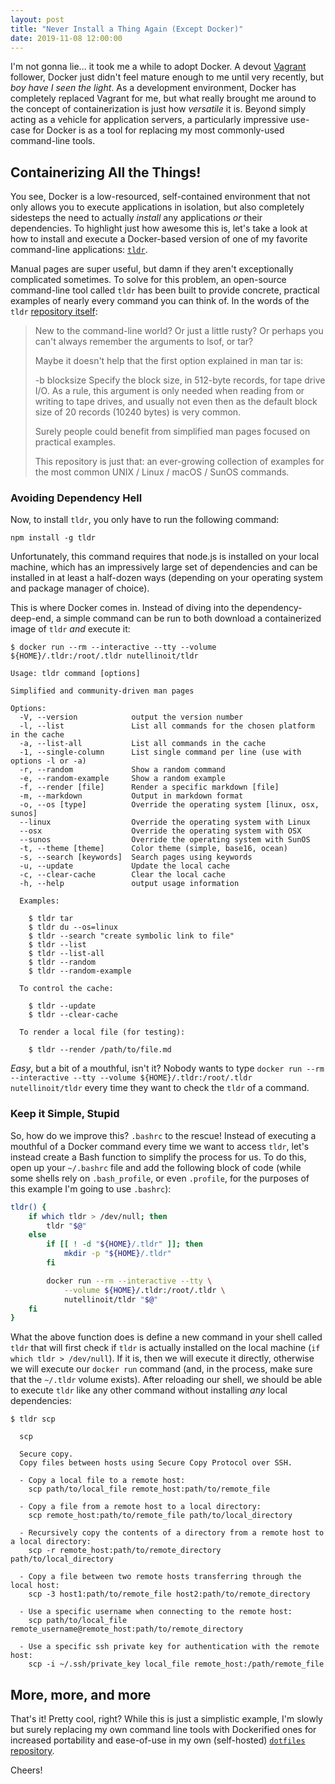 ```yaml
---
layout: post
title: "Never Install a Thing Again (Except Docker)"
date: 2019-11-08 12:00:00
---
```


I'm not gonna lie... it took me a while to adopt Docker. A devout [Vagrant](https://www.vagrantup.com/) follower, Docker just didn't feel mature enough to me until very recently, but _boy have I seen the light_. As a development environment, Docker has completely replaced Vagrant for me, but what really brought me around to the concept of containerization is just how _versatile_ it is. Beyond simply acting as a vehicle for application servers, a particularly impressive use-case for Docker is as a tool for replacing my most commonly-used command-line tools.

## Containerizing All the Things!

You see, Docker is a low-resourced, self-contained environment that not only allows you to execute applications in isolation, but also completely sidesteps the need to actually _install_ any applications _or_ their dependencies. To highlight just how awesome this is, let's take a look at how to install and execute a Docker-based version of one of my favorite command-line applications: [`tldr`](https://github.com/tldr-pages/tldr).

Manual pages are super useful, but damn if they aren't exceptionally complicated sometimes. To solve for this problem, an open-source command-line tool called `tldr` has been built to provide concrete, practical examples of nearly every command you can think of. In the words of the `tldr` [repository itself](https://github.com/tldr-pages/tldr/blob/master/README.md):

> New to the command-line world? Or just a little rusty? Or perhaps you can't always remember the arguments to lsof, or tar?
>
> Maybe it doesn't help that the first option explained in man tar is:
>
> -b blocksize
>    Specify the block size, in 512-byte records, for tape drive I/O.
>    As a rule, this argument is only needed when reading from or writing to tape drives,
>    and usually not even then as the default block size of 20 records (10240 bytes) is very common.
>
> Surely people could benefit from simplified man pages focused on practical examples.
>
> This repository is just that: an ever-growing collection of examples for the most common UNIX / Linux / macOS / SunOS commands.

### Avoiding Dependency Hell

Now, to install `tldr`, you only have to run the following command:

```
npm install -g tldr
```

Unfortunately, this command requires that node.js is installed on your local machine, which has an impressively large set of dependencies and can be installed in at least a half-dozen ways (depending on your operating system and package manager of choice).

This is where Docker comes in. Instead of diving into the dependency-deep-end, a simple command can be run to both download a containerized image of `tldr` _and_ execute it:

```
$ docker run --rm --interactive --tty --volume ${HOME}/.tldr:/root/.tldr nutellinoit/tldr

Usage: tldr command [options]

Simplified and community-driven man pages

Options:
  -V, --version            output the version number
  -l, --list               List all commands for the chosen platform in the cache
  -a, --list-all           List all commands in the cache
  -1, --single-column      List single command per line (use with options -l or -a)
  -r, --random             Show a random command
  -e, --random-example     Show a random example
  -f, --render [file]      Render a specific markdown [file]
  -m, --markdown           Output in markdown format
  -o, --os [type]          Override the operating system [linux, osx, sunos]
  --linux                  Override the operating system with Linux
  --osx                    Override the operating system with OSX
  --sunos                  Override the operating system with SunOS
  -t, --theme [theme]      Color theme (simple, base16, ocean)
  -s, --search [keywords]  Search pages using keywords
  -u, --update             Update the local cache
  -c, --clear-cache        Clear the local cache
  -h, --help               output usage information

  Examples:

    $ tldr tar
    $ tldr du --os=linux
    $ tldr --search "create symbolic link to file"
    $ tldr --list
    $ tldr --list-all
    $ tldr --random
    $ tldr --random-example

  To control the cache:

    $ tldr --update
    $ tldr --clear-cache

  To render a local file (for testing):

    $ tldr --render /path/to/file.md
```

_Easy_, but a bit of a mouthful, isn't it? Nobody wants to type `docker run --rm --interactive --tty --volume ${HOME}/.tldr:/root/.tldr nutellinoit/tldr` every time they want to check the `tldr` of a command.

### Keep it Simple, Stupid

So, how do we improve this? `.bashrc` to the rescue! Instead of executing a mouthful of a Docker command every time we want to access `tldr`, let's instead create a Bash function to simplify the process for us. To do this, open up your `~/.bashrc` file and add the following block of code (while some shells rely on `.bash_profile`, or even `.profile`, for the purposes of this example I'm going to use `.bashrc`):

```bash
tldr() {
    if which tldr > /dev/null; then
        tldr "$@"
    else
        if [[ ! -d "${HOME}/.tldr" ]]; then
            mkdir -p "${HOME}/.tldr"
        fi

        docker run --rm --interactive --tty \
            --volume ${HOME}/.tldr:/root/.tldr \
            nutellinoit/tldr "$@"
    fi
}
```

What the above function does is define a new command in your shell called `tldr` that will first check if `tldr` is actually installed on the local machine (`if which tldr > /dev/null`). If it is, then we will execute it directly, otherwise we will execute our `docker run` command (and, in the process, make sure that the `~/.tldr` volume exists). After reloading our shell, we should be able to execute `tldr` like any other command without installing _any_ local dependencies:

```
$ tldr scp

  scp

  Secure copy.
  Copy files between hosts using Secure Copy Protocol over SSH.

  - Copy a local file to a remote host:
    scp path/to/local_file remote_host:path/to/remote_file

  - Copy a file from a remote host to a local directory:
    scp remote_host:path/to/remote_file path/to/local_directory

  - Recursively copy the contents of a directory from a remote host to a local directory:
    scp -r remote_host:path/to/remote_directory path/to/local_directory

  - Copy a file between two remote hosts transferring through the local host:
    scp -3 host1:path/to/remote_file host2:path/to/remote_directory

  - Use a specific username when connecting to the remote host:
    scp path/to/local_file remote_username@remote_host:path/to/remote_directory

  - Use a specific ssh private key for authentication with the remote host:
    scp -i ~/.ssh/private_key local_file remote_host:/path/remote_file

```

## More, more, and more

That's it! Pretty cool, right? While this is just a simplistic example, I'm slowly but surely replacing my own command line tools with Dockerified ones for increased portability and ease-of-use in my own (self-hosted) [`dotfiles` repository](https://git.flower.codes/zach/dotfiles/src/branch/master/.bash_functions).

Cheers!